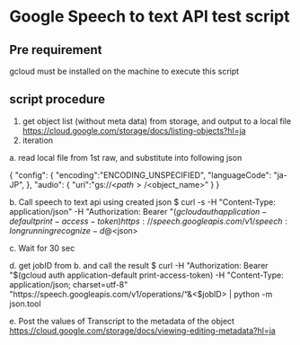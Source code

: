 # Google Speech to text API test script

## Pre requirement

gcloud must be installed on the machine to execute this script

## script procedure

1. get object list (without meta data) from storage, and output to a local file
https://cloud.google.com/storage/docs/listing-objects?hl=ja
2. iteration

  a. read local file from 1st raw, and substitute into following json
  
  {
      "config": {
          "encoding":"ENCODING_UNSPECIFIED",
          "languageCode": "ja-JP",
      },
      "audio": {
          "uri":"gs://<$path>/<$object_name>”
      } 
  }
  
  b. Call speech to text api using created json
  $ curl -s -H "Content-Type: application/json" -H "Authorization: Bearer "$(gcloud auth application-default print-access-token) https://speech.googleapis.com/v1/speech:longrunningrecognize  -d @<$json>
  
  c. Wait for 30 sec
  
  d. get jobID from b. and call the result
  $ curl -H "Authorization: Bearer "$(gcloud auth application-default print-access-token) -H "Content-Type: application/json; charset=utf-8" "https://speech.googleapis.com/v1/operations/“&<$jobID> | python -m json.tool
  
  e. Post the values of Transcript to the metadata of the object
  https://cloud.google.com/storage/docs/viewing-editing-metadata?hl=ja

  
 
